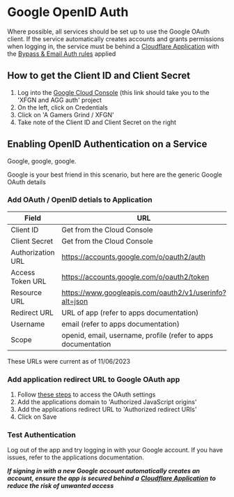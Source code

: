 # Google OpenID Auth

Where possible, all services should be set up to use the Google OAuth client. If the service automatically creates accounts and grants permissions when logging in, the service must be behind a [Cloudflare Application](../../guides/cloudflare/tunnel/enable-authentication.md) with the [Bypass & Email Auth rules](cloudflare-tunnel.md#authentication) applied

## How to get the Client ID and Client Secret

1. Log into the [Google Cloud Console](https://console.cloud.google.com/apis/credentials?project=xfgn-and-aag-auth) (this link should take you to the 'XFGN and AGG auth' project
2. On the left, click on Credentials
3. Click on 'A Gamers Grind / XFGN'
4. Take note of the Client ID and Client Secret on the right

## Enabling OpenID Authentication on a Service

Google, google, google.

Google is your best friend in this scenario, but here are the generic Google OAuth details

### Add OAuth / OpenID detials to Application

<table><thead><tr><th width="255">Field</th><th>URL</th></tr></thead><tbody><tr><td>Client ID</td><td>Get from the Cloud Console</td></tr><tr><td>Client Secret</td><td>Get from the Cloud Console</td></tr><tr><td>Authorization URL</td><td><a href="https://accounts.google.com/o/oauth2/auth">https://accounts.google.com/o/oauth2/auth</a></td></tr><tr><td>Access Token URL</td><td><a href="https://accounts.google.com/o/oauth2/token">https://accounts.google.com/o/oauth2/token</a></td></tr><tr><td>Resource URL</td><td><a href="https://www.googleapis.com/oauth2/v1/userinfo?alt=json">https://www.googleapis.com/oauth2/v1/userinfo?alt=json</a></td></tr><tr><td>Redirect URL</td><td>URL of app (refer to apps documentation)</td></tr><tr><td>Username</td><td>email (refer to apps documentation)</td></tr><tr><td>Scope</td><td>openid, email, username, profile (refer to apps documentation</td></tr></tbody></table>

These URLs were current as of 11/06/2023

### Add application redirect URL to Google OAuth app

1. Follow [these steps](google-openid-auth.md#how-to-get-the-client-id-and-client-secret) to access the OAuth settings
2. Add the applications domain to 'Authorized JavaScript origins'
3. Add the applications redirect URL to 'Authorized redirect URIs'
4. Click on Save

### Test Authentication

Log out of the app and try logging in with your Google account. If you have issues, refer to the applications documentation.

_**If signing in with a new Google account automatically creates an account, ensure the app is secured behind a**_ [_**Cloudflare Application**_](../../guides/cloudflare/tunnel/enable-authentication.md) _**to reduce the risk of unwanted access**_

